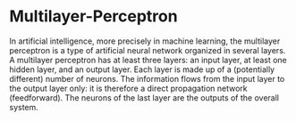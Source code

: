 # Multilayer-Perceptron
In artificial intelligence, more precisely in machine learning, the multilayer perceptron is a type of artificial neural network organized in several layers.
A multilayer perceptron has at least three layers: an input layer, at least one hidden layer, and an output layer.
Each layer is made up of a (potentially different) number of neurons. 
The information flows from the input layer to the output layer only: it is therefore a direct propagation network (feedforward). 
The neurons of the last layer are the outputs of the overall system.
